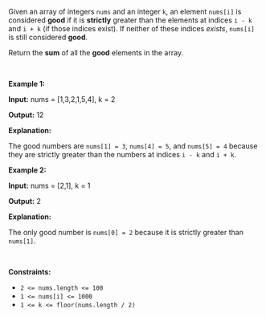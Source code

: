 <p>Given an array of integers <code>nums</code> and an integer <code>k</code>, an element <code>nums[i]</code> is considered <strong>good</strong> if it is <strong>strictly</strong> greater than the elements at indices <code>i - k</code> and <code>i + k</code> (if those indices exist). If neither of these indices <em>exists</em>, <code>nums[i]</code> is still considered <strong>good</strong>.</p>

<p>Return the <strong>sum</strong> of all the <strong>good</strong> elements in the array.</p>

<p>&nbsp;</p>
<p><strong class="example">Example 1:</strong></p>

<div class="example-block">
<p><strong>Input:</strong> <span class="example-io">nums = [1,3,2,1,5,4], k = 2</span></p>

<p><strong>Output:</strong> <span class="example-io">12</span></p>

<p><strong>Explanation:</strong></p>

<p>The good numbers are <code>nums[1] = 3</code>, <code>nums[4] = 5</code>, and <code>nums[5] = 4</code> because they are strictly greater than the numbers at indices <code>i - k</code> and <code>i + k</code>.</p>
</div>

<p><strong class="example">Example 2:</strong></p>

<div class="example-block">
<p><strong>Input:</strong> <span class="example-io">nums = [2,1], k = 1</span></p>

<p><strong>Output:</strong> <span class="example-io">2</span></p>

<p><strong>Explanation:</strong></p>

<p>The only good number is <code>nums[0] = 2</code> because it is strictly greater than <code>nums[1]</code>.</p>
</div>

<p>&nbsp;</p>
<p><strong>Constraints:</strong></p>

<ul>
	<li><code>2 &lt;= nums.length &lt;= 100</code></li>
	<li><code>1 &lt;= nums[i] &lt;= 1000</code></li>
	<li><code>1 &lt;= k &lt;= floor(nums.length / 2)</code></li>
</ul>
